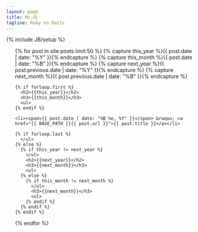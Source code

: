 ```yaml
---
layout: page
title: Mr.闫
tagline: Ruby on Rails
---
```

{% include JB/setup %}

<ul class="posts">
  {% for post in site.posts limit:50 %}
    {% capture this_year %}{{ post.date | date: "%Y" }}{% endcapture %}
    {% capture this_month %}{{ post.date | date: "%B" }}{% endcapture %}
    {% capture next_year %}{{ post.previous.date | date: "%Y" }}{% endcapture %}
    {% capture next_month %}{{ post.previous.date | date: "%B" }}{% endcapture %}

    {% if forloop.first %}
      <h2>{{this_year}}</h2>
      <h3>{{this_month}}</h3>
      <ul>
    {% endif %}

    <li><span>{{ post.date | date: "%B %e, %Y" }}</span> &raquo; <a href="{{ BASE_PATH }}{{ post.url }}">{{ post.title }}</a></li>

    {% if forloop.last %}
      </ul>
    {% else %}
      {% if this_year != next_year %}
        </ul>
        <h2>{{next_year}}</h2>
        <h3>{{next_month}}</h3>
        <ul>
      {% else %}
        {% if this_month != next_month %}
          </ul>
          <h3>{{next_month}}</h3>
          <ul>
        {% endif %}
      {% endif %}
    {% endif %}
  {% endfor %}
</ul>




